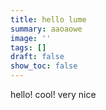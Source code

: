 ```yaml
---
title: hello lume
summary: aaoaowe
image: ''
tags: []
draft: false
show_toc: false
---
```

hello!
cool!
very nice
